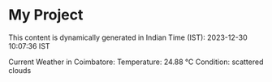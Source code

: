 # My Project

This content is dynamically generated in Indian Time (IST): 2023-12-30 10:07:36 IST


Current Weather in Coimbatore:
Temperature: 24.88 °C
Condition: scattered clouds

